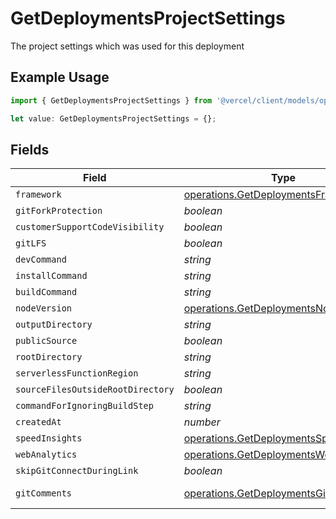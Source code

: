 # GetDeploymentsProjectSettings

The project settings which was used for this deployment

## Example Usage

```typescript
import { GetDeploymentsProjectSettings } from '@vercel/client/models/operations';

let value: GetDeploymentsProjectSettings = {};
```

## Fields

| Field                             | Type                                                                                             | Required           | Description    |
| --------------------------------- | ------------------------------------------------------------------------------------------------ | ------------------ | -------------- |
| `framework`                       | [operations.GetDeploymentsFramework](../../models/operations/getdeploymentsframework.md)         | :heavy_minus_sign: | N/A            |
| `gitForkProtection`               | _boolean_                                                                                        | :heavy_minus_sign: | N/A            |
| `customerSupportCodeVisibility`   | _boolean_                                                                                        | :heavy_minus_sign: | N/A            |
| `gitLFS`                          | _boolean_                                                                                        | :heavy_minus_sign: | N/A            |
| `devCommand`                      | _string_                                                                                         | :heavy_minus_sign: | N/A            |
| `installCommand`                  | _string_                                                                                         | :heavy_minus_sign: | N/A            |
| `buildCommand`                    | _string_                                                                                         | :heavy_minus_sign: | N/A            |
| `nodeVersion`                     | [operations.GetDeploymentsNodeVersion](../../models/operations/getdeploymentsnodeversion.md)     | :heavy_minus_sign: | N/A            |
| `outputDirectory`                 | _string_                                                                                         | :heavy_minus_sign: | N/A            |
| `publicSource`                    | _boolean_                                                                                        | :heavy_minus_sign: | N/A            |
| `rootDirectory`                   | _string_                                                                                         | :heavy_minus_sign: | N/A            |
| `serverlessFunctionRegion`        | _string_                                                                                         | :heavy_minus_sign: | N/A            |
| `sourceFilesOutsideRootDirectory` | _boolean_                                                                                        | :heavy_minus_sign: | N/A            |
| `commandForIgnoringBuildStep`     | _string_                                                                                         | :heavy_minus_sign: | N/A            |
| `createdAt`                       | _number_                                                                                         | :heavy_minus_sign: | N/A            |
| `speedInsights`                   | [operations.GetDeploymentsSpeedInsights](../../models/operations/getdeploymentsspeedinsights.md) | :heavy_minus_sign: | N/A            |
| `webAnalytics`                    | [operations.GetDeploymentsWebAnalytics](../../models/operations/getdeploymentswebanalytics.md)   | :heavy_minus_sign: | N/A            |
| `skipGitConnectDuringLink`        | _boolean_                                                                                        | :heavy_minus_sign: | N/A            |
| `gitComments`                     | [operations.GetDeploymentsGitComments](../../models/operations/getdeploymentsgitcomments.md)     | :heavy_minus_sign: | Since June '23 |

